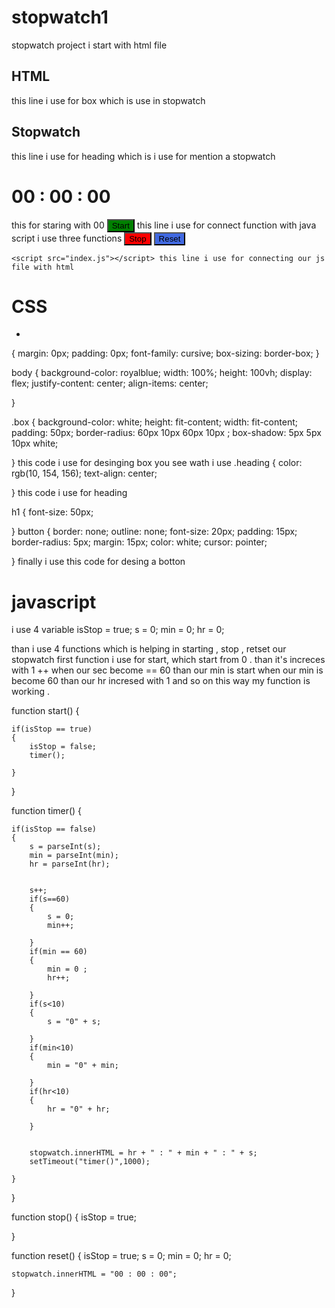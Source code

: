 # stopwatch1
stopwatch project
i start with html file 

## HTML

<body>
    <div class="box"> this line i use for box which is use in stopwatch
        <h2 class="heading"> Stopwatch</h2> this line i use for heading which is i use for mention a stopwatch
        <h1 id="stopwatch">00 : 00 : 00</h1> this for staring with 00
        <button onclick="start()" style="background-color: green;">Start</button> this line i use for connect function with java script i use three functions
        <button onclick="stop()" style="background-color: red;">Stop</button>
        <button onclick="reset()" style="background-color: royalblue;">Reset</button>
    </div>



    <script src="index.js"></script> this line i use for connecting our js file with html
    
</body>
</html>

# CSS
*
{
    margin: 0px;
    padding: 0px;
    font-family: cursive;
    box-sizing: border-box;
} 

body
{
    background-color: royalblue;
    width: 100%;
    height: 100vh;
    display: flex;
    justify-content: center;
    align-items: center;


}

.box
{
    background-color: white;
    height: fit-content;
    width: fit-content;
    padding: 50px;
    border-radius: 60px 10px 60px 10px ;
    box-shadow: 5px 5px 10px white;


} this code i use for desinging box you see wath i use 
.heading
{
    color: rgb(10, 154, 156);
    text-align: center;


} this code i use for heading 

h1
{
    font-size: 50px;

}
button
{
    border: none;
    outline: none;
    font-size: 20px;
    padding: 15px;
    border-radius: 5px;
    margin: 15px;
    color: white;
    cursor: pointer;

} finally i use this  code for desing a botton 

# javascript 
i use 4 variable 
isStop = true;
s = 0;
min = 0;
 hr = 0;
 
 than i use 4 functions which is helping in starting , stop , retset our stopwatch
 first function i use for  start, which start from 0 . than it's increces with 1 ++ when our sec become == 60 than our min is start when our min is become 60 than our hr incresed with 1 and so on this way my function is working .


function start()
{
    
    if(isStop == true)
    {
        isStop = false;
        timer();

    }
}


function timer()
{
    
    if(isStop == false)
    {
        s = parseInt(s);
        min = parseInt(min);
        hr = parseInt(hr);


        s++;
        if(s==60)
        {
            s = 0;
            min++;

        }
        if(min == 60)
        {
            min = 0 ;
            hr++;

        }
        if(s<10)
        {
            s = "0" + s;

        }
        if(min<10)
        {
            min = "0" + min;

        }
        if(hr<10)
        {
            hr = "0" + hr;

        }
        

        stopwatch.innerHTML = hr + " : " + min + " : " + s;
        setTimeout("timer()",1000);

    }
}

function stop()
{
    isStop = true;

}

function reset()
{
    isStop = true;
    s = 0;
    min = 0;
    hr = 0;

    stopwatch.innerHTML = "00 : 00 : 00";
}
